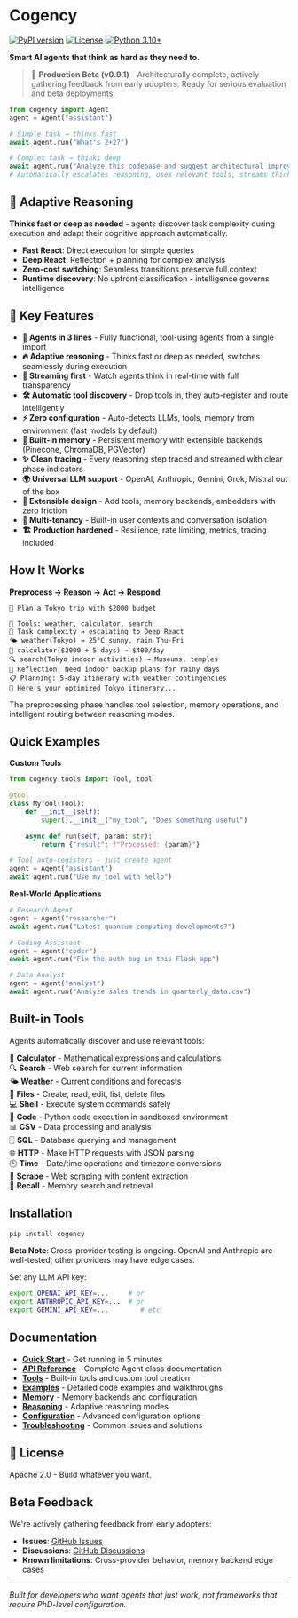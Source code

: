 # Cogency

[![PyPI version](https://badge.fury.io/py/cogency.svg)](https://badge.fury.io/py/cogency)
[![License](https://img.shields.io/badge/License-Apache_2.0-blue.svg)](https://opensource.org/licenses/Apache-2.0)
[![Python 3.10+](https://img.shields.io/badge/python-3.10+-blue.svg)](https://www.python.org/downloads/)

**Smart AI agents that think as hard as they need to.**

> 🚧 **Production Beta (v0.9.1)** - Architecturally complete, actively gathering feedback from early adopters. Ready for serious evaluation and beta deployments.

```python
from cogency import Agent
agent = Agent("assistant")

# Simple task → thinks fast
await agent.run("What's 2+2?")

# Complex task → thinks deep
await agent.run("Analyze this codebase and suggest architectural improvements")
# Automatically escalates reasoning, uses relevant tools, streams thinking
```

## 🧠 Adaptive Reasoning

**Thinks fast or deep as needed** - agents discover task complexity during execution and adapt their cognitive approach automatically.

- **Fast React**: Direct execution for simple queries
- **Deep React**: Reflection + planning for complex analysis
- **Zero-cost switching**: Seamless transitions preserve full context
- **Runtime discovery**: No upfront classification - intelligence governs intelligence

## 🚀 Key Features

- **🤖 Agents in 3 lines** - Fully functional, tool-using agents from a single import
- **🔥 Adaptive reasoning** - Thinks fast or deep as needed, switches seamlessly during execution
- **🌊 Streaming first** - Watch agents think in real-time with full transparency
- **🛠️ Automatic tool discovery** - Drop tools in, they auto-register and route intelligently
- **⚡️ Zero configuration** - Auto-detects LLMs, tools, memory from environment (fast models by default)
- **🧠 Built-in memory** - Persistent memory with extensible backends (Pinecone, ChromaDB, PGVector)
- **✨ Clean tracing** - Every reasoning step traced and streamed with clear phase indicators
- **🌍 Universal LLM support** - OpenAI, Anthropic, Gemini, Grok, Mistral out of the box
- **🧩 Extensible design** - Add tools, memory backends, embedders with zero friction
- **👥 Multi-tenancy** - Built-in user contexts and conversation isolation
- **🏗️ Production hardened** - Resilience, rate limiting, metrics, tracing included

## How It Works

**Preprocess → Reason → Act → Respond**

```
👤 Plan a Tokyo trip with $2000 budget

🔧 Tools: weather, calculator, search
🧠 Task complexity → escalating to Deep React
🌤️ weather(Tokyo) → 25°C sunny, rain Thu-Fri
🧮 calculator($2000 ÷ 5 days) → $400/day
🔍 search(Tokyo indoor activities) → Museums, temples
💭 Reflection: Need indoor backup plans for rainy days
📋 Planning: 5-day itinerary with weather contingencies
🤖 Here's your optimized Tokyo itinerary...
```

The preprocessing phase handles tool selection, memory operations, and intelligent routing between reasoning modes.

## Quick Examples

**Custom Tools**

```python
from cogency.tools import Tool, tool

@tool
class MyTool(Tool):
    def __init__(self):
        super().__init__("my_tool", "Does something useful")

    async def run(self, param: str):
        return {"result": f"Processed: {param}"}

# Tool auto-registers - just create agent
agent = Agent("assistant")
await agent.run("Use my_tool with hello")
```

**Real-World Applications**

```python
# Research Agent
agent = Agent("researcher")
await agent.run("Latest quantum computing developments?")

# Coding Assistant
agent = Agent("coder")
await agent.run("Fix the auth bug in this Flask app")

# Data Analyst
agent = Agent("analyst")
await agent.run("Analyze sales trends in quarterly_data.csv")
```

## Built-in Tools

Agents automatically discover and use relevant tools:

🧮 **Calculator** - Mathematical expressions and calculations  
🔍 **Search** - Web search for current information  
🌤️ **Weather** - Current conditions and forecasts  
📁 **Files** - Create, read, edit, list, delete files  
💻 **Shell** - Execute system commands safely  
🐍 **Code** - Python code execution in sandboxed environment  
📊 **CSV** - Data processing and analysis  
🗄️ **SQL** - Database querying and management  
🌐 **HTTP** - Make HTTP requests with JSON parsing  
🕒 **Time** - Date/time operations and timezone conversions  
🔗 **Scrape** - Web scraping with content extraction  
🧠 **Recall** - Memory search and retrieval

## Installation

```bash
pip install cogency
```

**Beta Note**: Cross-provider testing is ongoing. OpenAI and Anthropic are well-tested; other providers may have edge cases.

Set any LLM API key:

```bash
export OPENAI_API_KEY=...     # or
export ANTHROPIC_API_KEY=...  # or
export GEMINI_API_KEY=...        # etc
```

## Documentation

- **[Quick Start](docs/quickstart.md)** - Get running in 5 minutes
- **[API Reference](docs/api.md)** - Complete Agent class documentation
- **[Tools](docs/tools.md)** - Built-in tools and custom tool creation
- **[Examples](docs/examples.md)** - Detailed code examples and walkthroughs
- **[Memory](docs/memory.md)** - Memory backends and configuration
- **[Reasoning](docs/reasoning.md)** - Adaptive reasoning modes
- **[Configuration](docs/configuration.md)** - Advanced configuration options
- **[Troubleshooting](docs/troubleshooting.md)** - Common issues and solutions

## 📄 License

Apache 2.0 - Build whatever you want.

## Beta Feedback

We're actively gathering feedback from early adopters:

- **Issues**: [GitHub Issues](https://github.com/iteebz/cogency/issues)
- **Discussions**: [GitHub Discussions](https://github.com/iteebz/cogency/discussions)
- **Known limitations**: Cross-provider behavior, memory backend edge cases

---

_Built for developers who want agents that just work, not frameworks that require PhD-level configuration._
